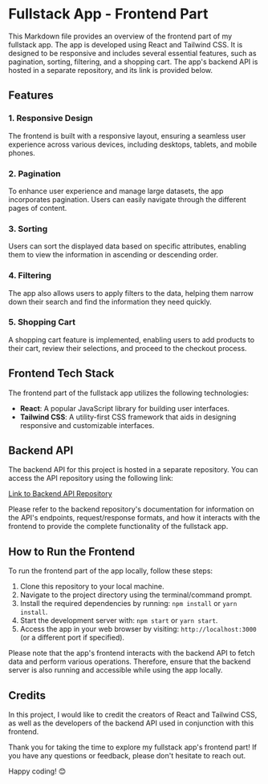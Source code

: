 # Fullstack App - Frontend Part

This Markdown file provides an overview of the frontend part of my fullstack app. The app is developed using React and Tailwind CSS. It is designed to be responsive and includes several essential features, such as pagination, sorting, filtering, and a shopping cart. The app's backend API is hosted in a separate repository, and its link is provided below.

## Features

### 1. Responsive Design
The frontend is built with a responsive layout, ensuring a seamless user experience across various devices, including desktops, tablets, and mobile phones.

### 2. Pagination
To enhance user experience and manage large datasets, the app incorporates pagination. Users can easily navigate through the different pages of content.

### 3. Sorting
Users can sort the displayed data based on specific attributes, enabling them to view the information in ascending or descending order.

### 4. Filtering
The app also allows users to apply filters to the data, helping them narrow down their search and find the information they need quickly.

### 5. Shopping Cart
A shopping cart feature is implemented, enabling users to add products to their cart, review their selections, and proceed to the checkout process.

## Frontend Tech Stack

The frontend part of the fullstack app utilizes the following technologies:

- **React**: A popular JavaScript library for building user interfaces.
- **Tailwind CSS**: A utility-first CSS framework that aids in designing responsive and customizable interfaces.

## Backend API

The backend API for this project is hosted in a separate repository. You can access the API repository using the following link:

[Link to Backend API Repository](https://github.com/your-username/your-backend-repo)

Please refer to the backend repository's documentation for information on the API's endpoints, request/response formats, and how it interacts with the frontend to provide the complete functionality of the fullstack app.

## How to Run the Frontend

To run the frontend part of the app locally, follow these steps:

1. Clone this repository to your local machine.
2. Navigate to the project directory using the terminal/command prompt.
3. Install the required dependencies by running: `npm install` or `yarn install`.
4. Start the development server with: `npm start` or `yarn start`.
5. Access the app in your web browser by visiting: `http://localhost:3000` (or a different port if specified).

Please note that the app's frontend interacts with the backend API to fetch data and perform various operations. Therefore, ensure that the backend server is also running and accessible while using the app locally.

## Credits

In this project, I would like to credit the creators of React and Tailwind CSS, as well as the developers of the backend API used in conjunction with this frontend.

Thank you for taking the time to explore my fullstack app's frontend part! If you have any questions or feedback, please don't hesitate to reach out.

Happy coding! 😊
